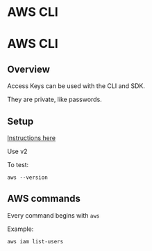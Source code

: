 # AWS CLI

# AWS CLI

## Overview

Access Keys can be used with the CLI and SDK.

They are private, like passwords.

## Setup
[Instructions here](https://docs.aws.amazon.com/cli/latest/userguide/getting-started-install.html)

Use v2

To test:
```
aws --version
```

## AWS commands

Every command begins with ```aws```

Example:
```
aws iam list-users
```
